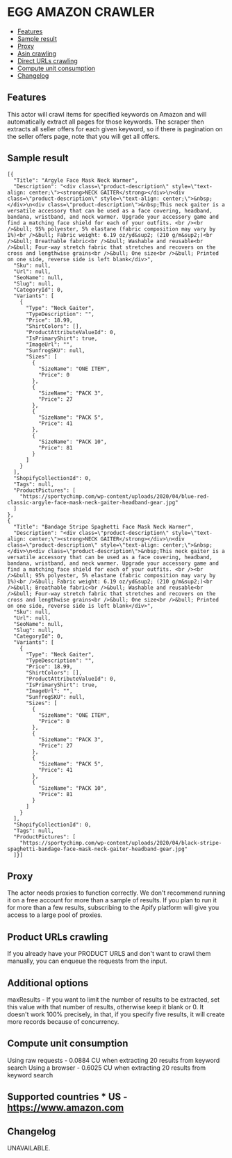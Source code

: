 # EGG AMAZON CRAWLER

- [Features](#features)
- [Sample result](#sample-result)
- [Proxy](#proxy)
- [Asin crawling](#asin-crawling)
- [Direct URLs crawling](#direct-urls-crawling)
- [Compute unit consumption](#compute-unit-consumption)
- [Changelog](#changelog)

## Features

This actor will crawl items for specified keywords on Amazon and will automatically extract all pages for those keywords. The scraper then extracts all seller offers for each given keyword, so if there is pagination on the seller offers page, note that you will get all offers.

## Sample result
```
[{
  "Title": "Argyle Face Mask Neck Warmer",
  "Description": "<div class=\"product-description\" style=\"text-align: center;\"><strong>NECK GAITER</strong></div>\n<div class=\"product-description\" style=\"text-align: center;\">&nbsp;</div>\n<div class=\"product-description\">&nbsp;This neck gaiter is a versatile accessory that can be used as a face covering, headband, bandana, wristband, and neck warmer. Upgrade your accessory game and find a matching face shield for each of your outfits. <br /><br />&bull; 95% polyester, 5% elastane (fabric composition may vary by 1%)<br />&bull; Fabric weight: 6.19 oz/yd&sup2; (210 g/m&sup2;)<br />&bull; Breathable fabric<br />&bull; Washable and reusable<br />&bull; Four-way stretch fabric that stretches and recovers on the cross and lengthwise grains<br />&bull; One size<br />&bull; Printed on one side, reverse side is left blank</div>",
  "Sku": null,
  "Url": null,
  "SeoName": null,
  "Slug": null,
  "CategoryId": 0,
  "Variants": [
    {
      "Type": "Neck Gaiter",
      "TypeDescription": "",
      "Price": 18.99,
      "ShirtColors": [],
      "ProductAttributeValueId": 0,
      "IsPrimaryShirt": true,
      "ImageUrl": "",
      "SunfrogSKU": null,
      "Sizes": [
        {
          "SizeName": "ONE ITEM",
          "Price": 0
        },
        {
          "SizeName": "PACK 3",
          "Price": 27
        },
        {
          "SizeName": "PACK 5",
          "Price": 41
        },
        {
          "SizeName": "PACK 10",
          "Price": 81
        }
      ]
    }
  ],
  "ShopifyCollectionId": 0,
  "Tags": null,
  "ProductPictures": [
    "https://sportychimp.com/wp-content/uploads/2020/04/blue-red-classic-argyle-face-mask-neck-gaiter-headband-gear.jpg"
  ]
},
{
  "Title": "Bandage Stripe Spaghetti Face Mask Neck Warmer",
  "Description": "<div class=\"product-description\" style=\"text-align: center;\"><strong>NECK GAITER</strong></div>\n<div class=\"product-description\" style=\"text-align: center;\">&nbsp;</div>\n<div class=\"product-description\">&nbsp;This neck gaiter is a versatile accessory that can be used as a face covering, headband, bandana, wristband, and neck warmer. Upgrade your accessory game and find a matching face shield for each of your outfits. <br /><br />&bull; 95% polyester, 5% elastane (fabric composition may vary by 1%)<br />&bull; Fabric weight: 6.19 oz/yd&sup2; (210 g/m&sup2;)<br />&bull; Breathable fabric<br />&bull; Washable and reusable<br />&bull; Four-way stretch fabric that stretches and recovers on the cross and lengthwise grains<br />&bull; One size<br />&bull; Printed on one side, reverse side is left blank</div>",
  "Sku": null,
  "Url": null,
  "SeoName": null,
  "Slug": null,
  "CategoryId": 0,
  "Variants": [
    {
      "Type": "Neck Gaiter",
      "TypeDescription": "",
      "Price": 18.99,
      "ShirtColors": [],
      "ProductAttributeValueId": 0,
      "IsPrimaryShirt": true,
      "ImageUrl": "",
      "SunfrogSKU": null,
      "Sizes": [
        {
          "SizeName": "ONE ITEM",
          "Price": 0
        },
        {
          "SizeName": "PACK 3",
          "Price": 27
        },
        {
          "SizeName": "PACK 5",
          "Price": 41
        },
        {
          "SizeName": "PACK 10",
          "Price": 81
        }
      ]
    }
  ],
  "ShopifyCollectionId": 0,
  "Tags": null,
  "ProductPictures": [
    "https://sportychimp.com/wp-content/uploads/2020/04/black-stripe-spaghetti-bandage-face-mask-neck-gaiter-headband-gear.jpg"
  ]}]
```
## Proxy
The actor needs proxies to function correctly. We don't recommend running it on a free account for more than a sample of results. If you plan to run it for more than a few results, subscribing to the Apify platform will give you access to a large pool of proxies.


## Product URLs crawling
If you already have your PRODUCT URLS and don't want to crawl them manually, you can enqueue the requests from the input.


## Additional options
maxResults - If you want to limit the number of results to be extracted, set this value with that number of results, otherwise keep it blank or 0. It doesn't work 100% precisely, in that, if you specify five results, it will create more records because of concurrency.

## Compute unit consumption
Using raw requests - 0.0884 CU when extracting 20 results from keyword search
Using a browser - 0.6025 CU when extracting 20 results from keyword search

## Supported countries * US - https://www.amazon.com


## Changelog
UNAVAILABLE.
